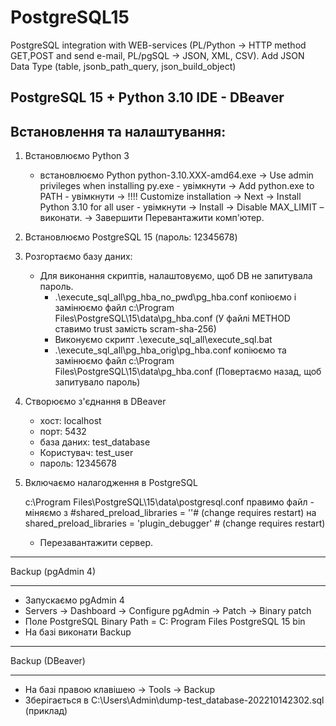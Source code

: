 # PostgreSQL15
PostgreSQL integration with WEB-services (PL/Python -> HTTP method GET,POST and send e-mail, PL/pgSQL -> JSON, XML, CSV).
Add JSON Data Type (table, jsonb_path_query, json_build_object)

PostgreSQL 15 + Python 3.10
IDE - DBeaver
---------------------------------------------------------------------------------
Встановлення та налаштування:
---------------------------------------------------------------------------------
1) Встановлюємо Python 3
   - встановлюємо Python python-3.10.XXX-amd64.exe
     -> Use admin privileges when installing py.exe - увімкнути
     -> Add python.exe to PATH - увімкнути
     -> !!!! Customize installation
     -> Next
     -> Install Python 3.10 for all user - увімкнути
     -> Install
     -> Disable MAX_LIMIT – виконати.
     -> Завершити
   Перевантажити комп'ютер.

2) Встановлюємо PostgreSQL 15 (пароль: 12345678)

3) Розгортаємо базу даних:
   - Для виконання скриптів, налаштовуємо, щоб DB не запитувала пароль.
     - .\execute_sql_all\pg_hba_no_pwd\pg_hba.conf копіюємо і замінюємо файл c:\Program Files\PostgreSQL\15\data\pg_hba.conf
           (У файлі METHOD ставимо trust замість scram-sha-256)
     - Виконуємо скрипт .\execute_sql_all\execute_sql.bat
     - .\execute_sql_all\pg_hba_orig\pg_hba.conf копіюємо та замінюємо файл c:\Program Files\PostgreSQL\15\data\pg_hba.conf
           (Повертаємо назад, щоб запитувало пароль)

4) Створюємо з'єднання в DBeaver
   - хост: localhost
   - порт: 5432
   - база даних: test_database
   - Користувач: test_user
   - пароль: 12345678

5) Включаємо налагодження в PostgreSQL

   c:\Program Files\PostgreSQL\15\data\postgresql.conf правимо файл - міняємо
   з
    #shared_preload_libraries = ''# (change requires restart)
   на
    shared_preload_libraries = 'plugin_debugger' # (change requires restart)
   - Перезавантажити сервер.

-------------------------------------------------- -------------------------------
Backup (pgAdmin 4)
-------------------------------------------------- -------------------------------
   - Запускаємо pgAdmin 4
   - Servers -> Dashboard -> Configure pgAdmin -> Patch -> Binary patch
   - Поле PostgreSQL Binary Path = C: Program Files PostgreSQL 15 bin
   - На базі виконати Backup

-------------------------------------------------- -------------------------------
Backup (DBeaver)
-------------------------------------------------- -------------------------------
   - На базі правою клавішею -> Tools -> Backup
   - Зберігається в C:\Users\Admin\dump-test_database-202210142302.sql (приклад)

